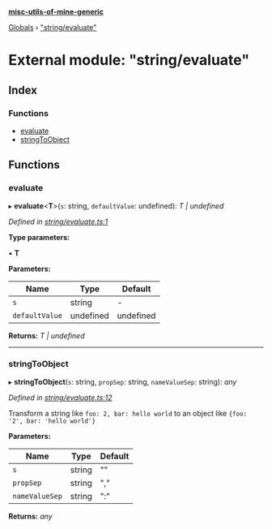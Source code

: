 **[misc-utils-of-mine-generic](../README.md)**

[Globals](../globals.md) › ["string/evaluate"](_string_evaluate_.md)

# External module: "string/evaluate"

## Index

### Functions

* [evaluate](_string_evaluate_.md#evaluate)
* [stringToObject](_string_evaluate_.md#stringtoobject)

## Functions

###  evaluate

▸ **evaluate**<**T**>(`s`: string, `defaultValue`: undefined): *T | undefined*

*Defined in [string/evaluate.ts:1](https://github.com/cancerberoSgx/misc-utils-of-mine/blob/60bba9c/misc-utils-of-mine-generic/src/string/evaluate.ts#L1)*

**Type parameters:**

▪ **T**

**Parameters:**

Name | Type | Default |
------ | ------ | ------ |
`s` | string | - |
`defaultValue` | undefined |  undefined |

**Returns:** *T | undefined*

___

###  stringToObject

▸ **stringToObject**(`s`: string, `propSep`: string, `nameValueSep`: string): *any*

*Defined in [string/evaluate.ts:12](https://github.com/cancerberoSgx/misc-utils-of-mine/blob/60bba9c/misc-utils-of-mine-generic/src/string/evaluate.ts#L12)*

Transform a string like `foo: 2, bar: hello world` to an object like `{foo: '2', bar: 'hello world'}`

**Parameters:**

Name | Type | Default |
------ | ------ | ------ |
`s` | string | "" |
`propSep` | string | "," |
`nameValueSep` | string | ":" |

**Returns:** *any*